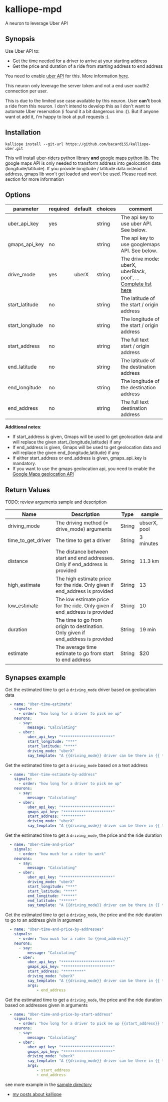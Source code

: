 # kalliope-mpd

A neuron to leverage Uber API

## Synopsis

Use Uber API to:

* Get the time needed for a driver to arrive at your starting address
* Get the price and duration of a ride from starting address to end address

You need to enable [uber API](https://developer.uber.com/dashboard) for this. More information [here](https://developer.uber.com/docs/riders/introduction).

This neuron only leverage the server token and not a end user oauth2 connection per user.

This is due to the limited use case available by this neuron. User **can't** book a ride from this neuron. I don't intend to develop this as I don't want to automate Uber reservation (i found it a bit dangerous imo :)). But if anyone want ot add it, i'm happy to look at pull requests :).


## Installation

```
kalliope install --git-url https://github.com/bacardi55/kalliope-uber.git
```

This will install [uber-riders](https://github.com/uber/rides-python-sdk) python library **and** [google maps python lib](https://github.com/googlemaps/google-maps-services-python). The google maps API is only needed to transform address into geolocation data (longitude/latitude). If you provide longitude / latitude data instead of address, gmaps lib won't get loaded and won't be used. Please read next section for more information

## Options

| parameter       | required | default | choices | comment                                                              |
|-----------------|----------|---------|---------|----------------------------------------------------------------------|
| uber_api_key    | yes      |         | string  | The api key to use uber API. See below.                              |
| gmaps_api_key   | no       |         | string  | The api key to use googlemaps API. See below.                        |
| drive_mode	  | yes      | uberX   | string  | The drive mode: uberX, uberBlack, pool', ... [Complete list here](https://developer.uber.com/docs/riders/references/api/v1.2/products-get)  |
| start_latitude  | no       |         | string  | The latitude of the start / origin address                           |
| start_longitude | no       |         | string  | The longitude of the start / origin address                          |
| start_address   | no       |         | string  | The full text start / origin address                                 |
| end_latitude    | no       |         | string  | The latitude of the destination address                              |
| end_longitude   | no       |         | string  | The longitude of the destination address                             |
| end_address     | no       |         | string  | The full text destination address                                    |


**Additional notes**:

* If start_address is given, Gmaps will be used to get geolocation data and will replace the given start_{longitude,latitude} if any
* If end_address is given, Gmaps will be used to get geolocation data and will replace the given end_{longitude,latitude} if any
* If either start_address or end_address is given, gmaps_api_key is mandatory.
* If you want to use the gmaps geolocation api, you need to enable the [Google Maps geolocation API](https://developers.google.com/maps/documentation/geocoding/intro)


## Return Values

TODO: review arguments sample and description 

| Name               | Description                                                                           | Type     | sample                            |
|--------------------|---------------------------------------------------------------------------------------|----------|-----------------------------------|
| driving_mode       | The driving method (= drive_mode) arguments                                           | String   | ubserX, pool                      |
| time_to_get_driver | The time to get a driver                                                              | String   | 3 minutes                         |
| distance           | The distance between start and end addresses. Only if end_address is provided         | String   | 11.3 km                           |
| high_estimate      | The high estimate price for the ride. Only given if end_address is provided           | String   | 13                                |
| low_estimate       | The low estimate price for the ride. Only given if end_address is provided            | String   | 10                                |
| duration           | The time to go from origin to destination. Only given if end_address is provided      | String   | 19 min                            |
| estimate           | The average time estimate to go from start to end address                             | String   | $20                               |


## Synapses example

Get the estimated time to get a ```driving_mode``` driver based on geolocation data

```yaml
  - name: "Uber-time-estimate"
    signals:
      - order: "how long for a driver to pick me up"
    neurons:
      - say:
          message: "Calculating"
      - uber:
          uber_api_key: "***********************"
          start_longitude: "***"
          start_latitude: "****"
          driving_mode: "uberX"
          say_template: "A {{driving_mode}} driver can be there in {{ time_to_get_driver }} minutes"
```

Get the estimated time to get a ```driving_mode``` based on a text address

```yaml
  - name: "Uber-time-estimate-by-address"
    signals:
      - order: "how long for a driver to pick me up"
    neurons:
      - say:
          message: "Calculating"
      - uber:
          uber_api_key: "***********************"
          gmaps_api_key: "**********************"
          start_address: "*********"
          driving_mode: "uberX"
          say_template: "A {{driving_mode}} driver can be there in {{ time_to_get_driver }} minutes"
```

Get the estimated time to get a ```driving_mode```, the price and the ride duration

```yaml
  - name: "Uber-time-and-price"
    signals:
      - order: "how much for a rider to work"
    neurons:
      - say:
          message: "Calculating"
      - uber:
          uber_api_key: "***********************"
          driving_mode: "uberX"
          start_longitude: "***"
          start_latitude: "****"
          end_longitude: "*****"
          end_latitude: "******"
          say_template: "A {{driving_mode}} driver can be there in {{ time_to_get_driver }} minutes. Traject will take about {{ duration }} and would cost {{ estimate }}"
```
 
Get the estimated time to get a ```driving_mode```, the price and the ride duration to go to an address givin in argument

```yaml
  - name: "Uber-time-and-price-by-addresses"
    signals:
      - order: "how much for a rider to {{end_address}}"
    neurons:
      - say:
          message: "Calculating"
      - uber:
          uber_api_key: "***********************"
          gmaps_api_key: "**********************"
          start_address: "*********"
          driving_mode: "uberX"
          say_template: "A {{driving_mode}} driver can be there in {{ time_to_get_driver }} minutes. Traject will take about {{ duration }} and would cost {{ estimate }}"
          args:
              - end_address
```

Get the estimated time to get a ```driving_mode```, the price and the ride duration based on addresses given in arguments

```yaml
  - name: "Uber-time-and-price-by-start-address"
    signals:
      - order: "how long for a driver to pick me up {{start_address}} to go to {{end_address}}"
    neurons:
      - say:
          message: "Calculating"
      - uber:
          uber_api_key: "***********************"
          gmaps_api_key: "**********************"
          driving_mode: "uberX"
          say_template: "A {{driving_mode}} driver can be there in {{ time_to_get_driver }} minutes. Traject will take about {{ duration }} and would cost {{ estimate }}"
          args:
              - start_address
              - end_address
```


see more example in the [sample directory](https://github.com/bacardi55/kalliope-uber/blob/master/samples/)


* [my posts about kalliope](http://bacardi55.org/en/term/kalliope)

